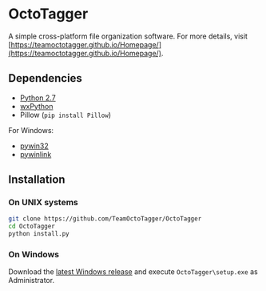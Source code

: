 # OctoTagger
A simple cross-platform file organization software. For more details, visit [https://teamoctotagger.github.io/Homepage/](https://teamoctotagger.github.io/Homepage/).

## Dependencies

- [Python 2.7](http://www.python.org/downloads)
- [wxPython](http://www.wxpython.org/download.php)
- Pillow (`pip install Pillow`)

For Windows:
- [pywin32](http://sourceforge.net/projects/pywin32/files/pywin32/)
- [pywinlink](https://github.com/TeamOctoTagger/pywinlink)

## Installation

### On UNIX systems
```bash
git clone https://github.com/TeamOctoTagger/OctoTagger
cd OctoTagger
python install.py
```

### On Windows

Download the [latest Windows release](https://github.com/TeamOctoTagger/OctoTagger/releases/latest) and execute `OctoTagger\setup.exe` as Administrator.
